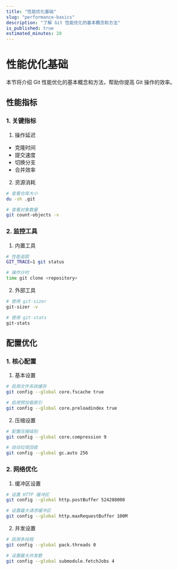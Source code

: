 ```yaml
---
title: "性能优化基础"
slug: "performance-basics"
description: "了解 Git 性能优化的基本概念和方法"
is_published: true
estimated_minutes: 20
---
```


# 性能优化基础

本节将介绍 Git 性能优化的基本概念和方法，帮助你提高 Git 操作的效率。

## 性能指标

### 1. 关键指标

1. 操作延迟
- 克隆时间
- 提交速度
- 切换分支
- 合并效率

2. 资源消耗
```bash
# 查看仓库大小
du -sh .git

# 查看对象数量
git count-objects -v
```

### 2. 监控工具

1. 内置工具
```bash
# 性能追踪
GIT_TRACE=1 git status

# 操作计时
time git clone <repository>
```

2. 外部工具
```bash
# 使用 git-sizer
git-sizer -v

# 使用 git-stats
git-stats
```

## 配置优化

### 1. 核心配置

1. 基本设置
```bash
# 启用文件系统缓存
git config --global core.fscache true

# 启用预加载索引
git config --global core.preloadindex true
```

2. 压缩设置
```bash
# 配置压缩级别
git config --global core.compression 9

# 自动垃圾回收
git config --global gc.auto 256
```

### 2. 网络优化

1. 缓冲区设置
```bash
# 设置 HTTP 缓冲区
git config --global http.postBuffer 524288000

# 设置最大请求缓冲区
git config --global http.maxRequestBuffer 100M
```

2. 并发设置
```bash
# 启用多线程
git config --global pack.threads 0

# 设置最大并发数
git config --global submodule.fetchJobs 4
```